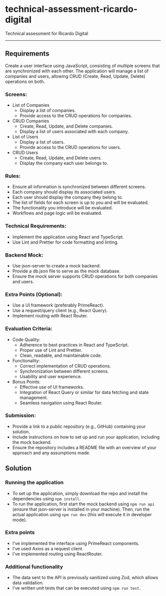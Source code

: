 # technical-assessment-ricardo-digital
Technical assessment for Ricardo Digital
***

## Requirements
Create a user interface using JavaScript, consisting of multiple screens that are synchronized with each other. The application will manage a list of companies and users, allowing CRUD (Create, Read, Update, Delete) operations on both.

### Screens:
* List of Companies
    * Display a list of companies.
    * Provide access to the CRUD operations for companies.
* CRUD Companies
    * Create, Read, Update, and Delete companies.
    * Display a list of users associated with each company.
* List of Users
    * Display a list of users.
    * Provide access to the CRUD operations for users.
* CRUD Users
    * Create, Read, Update, and Delete users.
    * Display the company each user belongs to.

### Rules:
* Ensure all information is synchronized between different screens.
* Each company should display its associated users.
* Each user should display the company they belong to.
* The list of fields for each screen is up to you and will be evaluated.
* The functionality you introduce will be evaluated.
* Workflows and page logic will be evaluated.

### Technical Requirements:
* Implement the application using React and TypeScript.
* Use Lint and Prettier for code formatting and linting.

### Backend Mock:
* Use json-server to create a mock backend.
* Provide a db.json file to serve as the mock database.
* Ensure the mock server supports CRUD operations for both companies and users.

### Extra Points (Optional):
* Use a UI framework (preferably PrimeReact).
* Use a request/query client (e.g., React Query).
* Implement routing with React Router.

### Evaluation Criteria:
* Code Quality:
    * Adherence to best practices in React and TypeScript.
    * Proper use of Lint and Prettier.
    * Clean, readable, and maintainable code.
* Functionality:
    * Correct implementation of CRUD operations.
    * Synchronization between different screens.
    * Usability and user experience.
* Bonus Points:
    * Effective use of UI frameworks.
    * Integration of React Query or similar for data fetching and state management.
    * Seamless navigation using React Router.

### Submission:
* Provide a link to a public repository (e.g., GitHub) containing your solution.
* Include instructions on how to set up and run your application, including the mock backend.
* Ensure the repository includes a README file with an overview of your approach and any assumptions made.

## Solution

### Running the application
* To set up the application, simply download the repo and install the dependencies using ```npm install```.
* To run the application, first start the mock backend using ```npm run api``` (ensure that json-server is installed in your machine). Then, run the actual application using ```npm run dev``` (this will execute it in developer mode).

### Extra points
* I've implemented the interface using PrimeReact components.
* I've used Axios as a request client.
* I've implemented routing using ReactRouter.

### Additional functionality
* The data sent to the API is previously sanitized using Zod, which allows data validation.
* I've written unit tests that can be executed using ```npm run test```.
